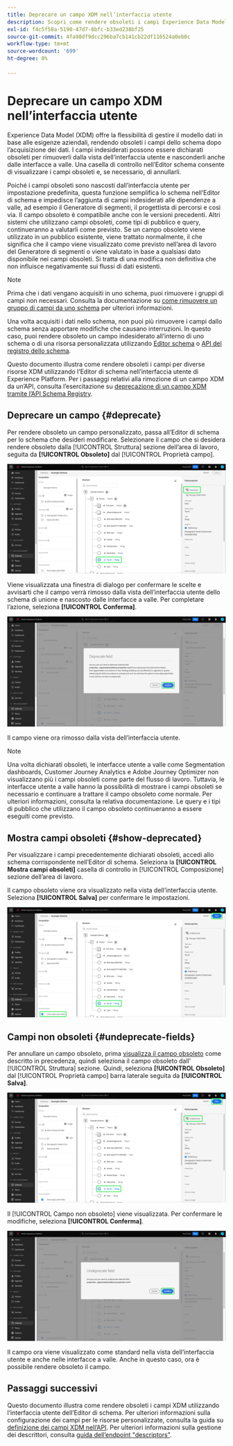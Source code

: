 ```yaml
---
title: Deprecare un campo XDM nell’interfaccia utente
description: Scopri come rendere obsoleti i campi Experience Data Model (XDM) utilizzando l’Editor di schema in Experience Platform.
exl-id: f4c5f58a-5190-47d7-8bfc-b33ed238bf25
source-git-commit: 4fa98df9dcc296ba7cb141cb22df116524a0eb0c
workflow-type: tm+mt
source-wordcount: '699'
ht-degree: 0%

---
```


# Deprecare un campo XDM nell’interfaccia utente

Experience Data Model (XDM) offre la flessibilità di gestire il modello dati in base alle esigenze aziendali, rendendo obsoleti i campi dello schema dopo l’acquisizione dei dati. I campi indesiderati possono essere dichiarati obsoleti per rimuoverli dalla vista dell’interfaccia utente e nasconderli anche dalle interfacce a valle. Una casella di controllo nell’Editor schema consente di visualizzare i campi obsoleti e, se necessario, di annullarli.

Poiché i campi obsoleti sono nascosti dall’interfaccia utente per impostazione predefinita, questa funzione semplifica lo schema nell’Editor di schema e impedisce l’aggiunta di campi indesiderati alle dipendenze a valle, ad esempio il Generatore di segmenti, il progettista di percorsi e così via. Il campo obsoleto è compatibile anche con le versioni precedenti. Altri sistemi che utilizzano campi obsoleti, come tipi di pubblico e query, continueranno a valutarli come previsto. Se un campo obsoleto viene utilizzato in un pubblico esistente, viene trattato normalmente, il che significa che il campo viene visualizzato come previsto nell’area di lavoro del Generatore di segmenti o viene valutato in base a qualsiasi dato disponibile nei campi obsoleti. Si tratta di una modifica non definitiva che non influisce negativamente sui flussi di dati esistenti.

>[!NOTE]
>
>Prima che i dati vengano acquisiti in uno schema, puoi rimuovere i gruppi di campi non necessari. Consulta la documentazione su [come rimuovere un gruppo di campi da uno schema](../ui/resources/schemas.md#remove-fields) per ulteriori informazioni.

Una volta acquisiti i dati nello schema, non puoi più rimuovere i campi dallo schema senza apportare modifiche che causano interruzioni. In questo caso, puoi rendere obsoleto un campo indesiderato all’interno di uno schema o di una risorsa personalizzata utilizzando [Editor schema](./create-schema-ui.md) o [API del registro dello schema](https://developer.adobe.com/experience-platform-apis/references/schema-registry/).

Questo documento illustra come rendere obsoleti i campi per diverse risorse XDM utilizzando l’Editor di schema nell’interfaccia utente di Experience Platform. Per i passaggi relativi alla rimozione di un campo XDM da un’API, consulta l’esercitazione su [deprecazione di un campo XDM tramite l’API Schema Registry](./field-deprecation-api.md).

## Deprecare un campo {#deprecate}

Per rendere obsoleto un campo personalizzato, passa all’Editor di schema per lo schema che desideri modificare. Selezionare il campo che si desidera rendere obsoleto dalla [!UICONTROL Struttura] sezione dell’area di lavoro, seguita da **[!UICONTROL Obsoleto]** dal [!UICONTROL Proprietà campo].

![Editor di schema con un campo selezionato ed evidenziato come obsoleto.](../images/tutorials/field-deprecation/deprecate-single-field.png)

Viene visualizzata una finestra di dialogo per confermare le scelte e avvisarti che il campo verrà rimosso dalla vista dell’interfaccia utente dello schema di unione e nascosto dalle interfacce a valle. Per completare l’azione, seleziona **[!UICONTROL Conferma]**.

![La finestra di dialogo Campo obsoleto con l’opzione Conferma evidenziata.](../images/tutorials/field-deprecation/deprecate-field-dialog.png)

Il campo viene ora rimosso dalla vista dell’interfaccia utente.

>[!NOTE]
>
>Una volta dichiarati obsoleti, le interfacce utente a valle come Segmentation dashboards, Customer Journey Analytics e Adobe Journey Optimizer non visualizzano più i campi obsoleti come parte del flusso di lavoro. Tuttavia, le interfacce utente a valle hanno la possibilità di mostrare i campi obsoleti se necessario e continuare a trattare il campo obsoleto come normale. Per ulteriori informazioni, consulta la relativa documentazione. Le query e i tipi di pubblico che utilizzano il campo obsoleto continueranno a essere eseguiti come previsto.

## Mostra campi obsoleti {#show-deprecated}

Per visualizzare i campi precedentemente dichiarati obsoleti, accedi allo schema corrispondente nell’Editor di schema. Seleziona la **[!UICONTROL Mostra campi obsoleti]** casella di controllo in [!UICONTROL Composizione] sezione dell’area di lavoro.

Il campo obsoleto viene ora visualizzato nella vista dell’interfaccia utente. Seleziona **[!UICONTROL Salva]** per confermare le impostazioni.

![Nell’Editor schema è selezionato un campo, sono evidenziati Mostra campi obsoleti e Salva.](../images/tutorials/field-deprecation/show-deprecated-fields.png)

## Campi non obsoleti {#undeprecate-fields}

Per annullare un campo obsoleto, prima [visualizza il campo obsoleto](#show-deprecated) come descritto in precedenza, quindi seleziona il campo obsoleto dall’ [!UICONTROL Struttura] sezione. Quindi, seleziona **[!UICONTROL Obsoleto]** dal [!UICONTROL Proprietà campo] barra laterale seguita da **[!UICONTROL Salva]**.

![Editor di schema con il campo obsoleto, Undeprecate e Save evidenziato.](../images/tutorials/field-deprecation/undeprecate-single-field.png)

Il [!UICONTROL Campo non obsoleto] viene visualizzata. Per confermare le modifiche, seleziona **[!UICONTROL Conferma]**.

![Il [!UICONTROL Campo non obsoleto] finestra di dialogo con Conferma evidenziata.](../images/tutorials/field-deprecation/undeprecate-field-dialog.png)

Il campo ora viene visualizzato come standard nella vista dell’interfaccia utente e anche nelle interfacce a valle. Anche in questo caso, ora è possibile rendere obsoleto il campo.

## Passaggi successivi

Questo documento illustra come rendere obsoleti i campi XDM utilizzando l’interfaccia utente dell’Editor di schema. Per ulteriori informazioni sulla configurazione dei campi per le risorse personalizzate, consulta la guida su [definizione dei campi XDM nell’API](./custom-fields-api.md). Per ulteriori informazioni sulla gestione dei descrittori, consulta [guida dell’endpoint &quot;descriptors&quot;](../api/descriptors.md).
